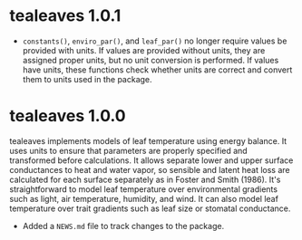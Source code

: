 # tealeaves 1.0.1

* `constants()`, `enviro_par()`, and `leaf_par()` no longer require values be provided with units. If values are provided without units, they are assigned proper units, but no unit conversion is performed. If values have units, these functions check whether units are correct and convert them to units used in the package.

# tealeaves 1.0.0

tealeaves implements models of leaf temperature using energy balance. It uses units to ensure that parameters are properly specified and transformed before calculations. It allows separate lower and upper surface conductances to heat and water vapor, so sensible and latent heat loss are calculated for each surface separately as in Foster and Smith (1986). It's straightforward to model leaf temperature over environmental gradients such as light, air temperature, humidity, and wind. It can also model leaf temperature over trait gradients such as leaf size or stomatal conductance.

* Added a `NEWS.md` file to track changes to the package.
